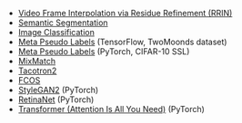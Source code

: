 * [Video Frame Interpolation via Residue Refinement (RRIN)](./rrin)
* [Semantic Segmentation](./segmentation)
* [Image Classification](./classification)
* [Meta Pseudo Labels](./mpl_tf) (TensorFlow, TwoMoonds dataset)
* [Meta Pseudo Labels](./mpl_torch) (PyTorch, CIFAR-10 SSL)
* [MixMatch](./mix_match) 
* [Tacotron2](./tacotron) 
* [FCOS](./fcos)
* [StyleGAN2](./stylegan) (PyTorch)
* [RetinaNet](./https://github.com/v-shmyhlo/object_detection_pytorch) (PyTorch)
* [Transformer (Attention Is All You Need)](./https://github.com/v-shmyhlo/transformer-pytorch) (PyTorch)
